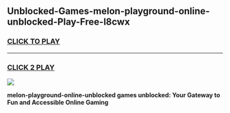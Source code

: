 
## Unblocked-Games-melon-playground-online-unblocked-Play-Free-l8cwx
<h3>
<a href="https://premium76.site?title=melon-playground-online-unblocked&ref=12A">CLICK TO PLAY</a></h3>
<hr>

<h3>
<a href="https://premium76.site?title=melon-playground-online-unblocked&ref=12A">CLICK 2 PLAY</a>
  
</h3>

<a href="https://premium76.site?title=melon-playground-online-unblocked&ref=12A"><img src="https://clearcache.store/games.png"></a>


**melon-playground-online-unblocked games unblocked: Your Gateway to Fun and Accessible Online Gaming**
